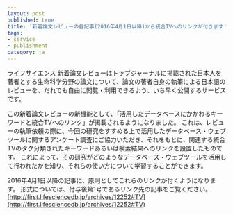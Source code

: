 ```yaml
---
layout: post
published: true
title: '新着論文レビューの各記事(2016年4月1日以降)から統合TVへのリンクが付きます'
tags:
- service
- publishment
category: ja
---
```

[ライフサイエンス 新着論文レビュー](http://first.lifesciencedb.jp/)はトップジャーナルに掲載された日本人を著者とする生命科学分野の論文について、論文の著者自身の執筆による日本語のレビューを、だれでも自由に閲覧・利用できるよう、いち早く公開するサービスです。
 
この新着論文レビューの新機能として､「活用したデータベースにかかわるキーワードと統合TVへのリンク」が掲載されるようになりました。
これは、レビューの執筆依頼の際に、今回の研究をすすめる上で活用したデータベース・ウェブツールに関するアンケート調査にご協力いただき、それをもとに、関連する統合TVのタグ分類されたキーワードあるいは検索結果へのリンクを設置したものです。
これによって、その研究がどのようなデータベース・ウェブツールを活用して行われたかを知り、それらの使い方について学習することができます。
 
2016年4月1日以降の記事に、原則としてこれらのリンクが付くようになります。
形式については、付与後第1号であるリンク先の記事をご覧ください。
[http://first.lifesciencedb.jp/archives/12252#TV](http://first.lifesciencedb.jp/archives/12252#TV)